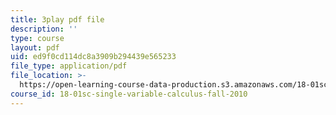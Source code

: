 ```yaml
---
title: 3play pdf file
description: ''
type: course
layout: pdf
uid: ed9f0cd114dc8a3909b294439e565233
file_type: application/pdf
file_location: >-
  https://open-learning-course-data-production.s3.amazonaws.com/18-01sc-single-variable-calculus-fall-2010/ed9f0cd114dc8a3909b294439e565233_MK_0QHbUnIA.pdf
course_id: 18-01sc-single-variable-calculus-fall-2010
---
```


